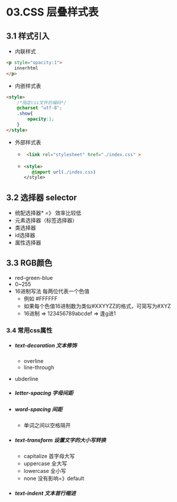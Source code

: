 # 03.CSS  层叠样式表

## 3.1 样式引入

- 内联样式

```html
<p style="opacity:1">
   innerhtml
</p>
```

- 内嵌样式表 

```html
<style>
    /*指定css文件的编码*/
    @charset "utf-8";    
    .show{
        opacity:1;
    }
</style>
```

- 外部样式表

  - ```html
     <link rel="stylesheet" href="./index.css" >
    ```

  - ```html
    <style>
       @import url(./index.css)
    </style>
    ```

## 3.2  选择器 selector

- 统配选择器* =》 效率比较低
- 元素选择器（标签选择器）
- 类选择器
- id选择器
- 属性选择器

## 3.3  RGB颜色

- red-green-blue
- 0~255
- 16进制写法 每两位代表一个色值
  - 例如 #FFFFFF 
  - 如果每个色值16进制数为类似#XXYYZZ的格式，可简写为#XYZ
  - 16进制 => 123456789abcdef => 逢g进1

### 3.4  常用css属性

- ##### text-decoration  文本修饰
  
  - overline
  - line-through
- ubderline
  
- ##### letter-spacing 字母间距

- ##### word-spacing  间距

  - 单词之间以空格隔开

- ##### text-transform 设置文字的大小写转换

  - capitalize 首字母大写
  - uppercase 全大写
  - lowercase 全小写
  - none 没有影响=》default

- ##### text-indent 文本首行缩进

